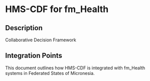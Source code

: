 # HMS-CDF for fm_Health

## Description

Collaborative Decision Framework

## Integration Points

This document outlines how HMS-CDF is integrated with fm_Health systems in Federated States of Micronesia.
